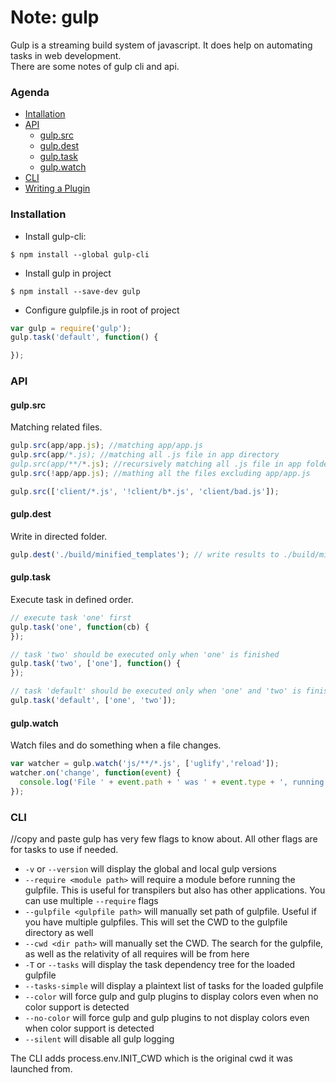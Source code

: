 # Note: gulp
Gulp is a streaming build system of javascript. It does help on automating tasks in web development.<br>
There are some notes of gulp cli and api.

### Agenda
* [Intallation](#installation)
* [API](#api)
  * [gulp.src](#gulpsrc)
  * [gulp.dest](#gulpdest)
  * [gulp.task](#gulptask)
  * [gulp.watch](#gulpwatch)
* [CLI](#cli)
* [Writing a Plugin](https://github.com/gulpjs/gulp/blob/master/docs/writing-a-plugin/README.md)

### Installation
- Install gulp-cli: 
```
$ npm install --global gulp-cli
```
- Install gulp in project
```
$ npm install --save-dev gulp
```

- Configure gulpfile.js in root of project
```javascript
var gulp = require('gulp');
gulp.task('default', function() {

});
```

### API
#### gulp.src
Matching related files.
```javascript
gulp.src(app/app.js); //matching app/app.js
gulp.src(app/*.js); //matching all .js file in app directory
gulp.src(app/**/*.js); //recursively matching all .js file in app folder
gulp.src(!app/app.js); //mathing all the files excluding app/app.js

gulp.src(['client/*.js', '!client/b*.js', 'client/bad.js']);
```

#### gulp.dest
Write in directed folder.
```javascript
gulp.dest('./build/minified_templates'); // write results to ./build/minified_templates
```

#### gulp.task
Execute task in defined order.
```javascript
// execute task 'one' first
gulp.task('one', function(cb) {
});

// task 'two' should be executed only when 'one' is finished
gulp.task('two', ['one'], function() {
});

// task 'default' should be executed only when 'one' and 'two' is finished
gulp.task('default', ['one', 'two']);
```

#### gulp.watch
Watch files and do something when a file changes.
```javascript
var watcher = gulp.watch('js/**/*.js', ['uglify','reload']);
watcher.on('change', function(event) {
  console.log('File ' + event.path + ' was ' + event.type + ', running tasks...');
});
```

### CLI
//copy and paste
gulp has very few flags to know about. All other flags are for tasks to use if needed.

- `-v` or `--version` will display the global and local gulp versions
- `--require <module path>` will require a module before running the gulpfile. This is useful for transpilers but also has other applications. You can use multiple `--require` flags
- `--gulpfile <gulpfile path>` will manually set path of gulpfile. Useful if you have multiple gulpfiles. This will set the CWD to the gulpfile directory as well
- `--cwd <dir path>` will manually set the CWD. The search for the gulpfile, as well as the relativity of all requires will be from here
- `-T` or `--tasks` will display the task dependency tree for the loaded gulpfile
- `--tasks-simple` will display a plaintext list of tasks for the loaded gulpfile
- `--color` will force gulp and gulp plugins to display colors even when no color support is detected
- `--no-color` will force gulp and gulp plugins to not display colors even when color support is detected
- `--silent` will disable all gulp logging

The CLI adds process.env.INIT_CWD which is the original cwd it was launched from.
